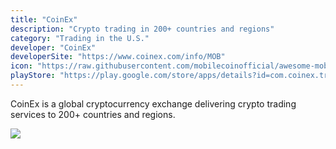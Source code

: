 ```yaml
---
title: "CoinEx"
description: "Crypto trading in 200+ countries and regions"
category: "Trading in the U.S."
developer: "CoinEx"
developerSite: "https://www.coinex.com/info/MOB"
icon: "https://raw.githubusercontent.com/mobilecoinofficial/awesome-mobilecoin/main/directory/images/coinex.webp"
playStore: "https://play.google.com/store/apps/details?id=com.coinex.trade.play"
---
```

CoinEx is a global cryptocurrency exchange delivering crypto trading services to 200+ countries and regions.

![](https://raw.githubusercontent.com/mobilecoinofficial/awesome-mobilecoin/main/directory/images/coinexscreenshot.png)
